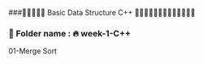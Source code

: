 ###🎄🎄🎄🎄🎄 Basic Data Structure C++ 
🎄🎄🎄🎄🎄🎄🎄🎄🎄🎄🎄🎄🎄
### 🔘 Folder name : 🔥 week-1-C++
    
01-Merge Sort 
